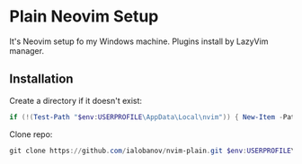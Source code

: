 # Plain Neovim Setup

It's Neovim setup fo my Windows machine.
Plugins install by LazyVim manager.

## Installation

Create a directory if it doesn't exist:

```powershell
if (!(Test-Path "$env:USERPROFILE\AppData\Local\nvim")) { New-Item -Path "$env:USERPROFILE\AppData\Local\nvim" -ItemType Directory -Force }
```

Clone repo:

```powershell
git clone https://github.com/ialobanov/nvim-plain.git $env:USERPROFILE\AppData\Local\nvim
```
